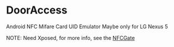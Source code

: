 # DoorAccess

Android NFC Mifare Card UID Emulator
Maybe only for LG Nexus 5

NOTE: Need Xposed, for more info, see the [NFCGate](https://github.com/nfcgate/nfcgate)
